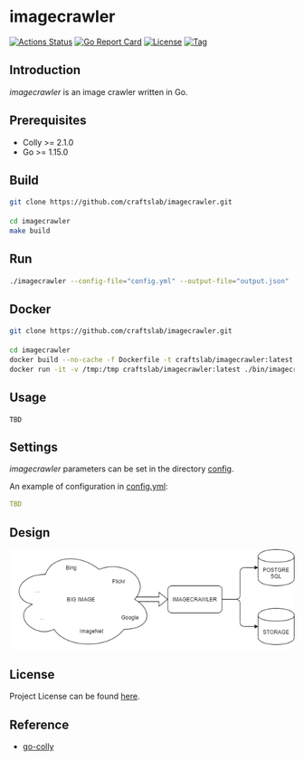 # imagecrawler

[![Actions Status](https://github.com/craftslab/imagecrawler/workflows/CI/badge.svg?branch=master&event=push)](https://github.com/craftslab/imagecrawler/actions?query=workflow%3ACI)
[![Go Report Card](https://goreportcard.com/badge/github.com/craftslab/imagecrawler)](https://goreportcard.com/report/github.com/craftslab/imagecrawler)
[![License](https://img.shields.io/github/license/craftslab/imagecrawler.svg?color=brightgreen)](https://github.com/craftslab/imagecrawler/blob/master/LICENSE)
[![Tag](https://img.shields.io/github/tag/craftslab/imagecrawler.svg?color=brightgreen)](https://github.com/craftslab/imagecrawler/tags)



## Introduction

*imagecrawler* is an image crawler written in Go.



## Prerequisites

- Colly >= 2.1.0
- Go >= 1.15.0



## Build

```bash
git clone https://github.com/craftslab/imagecrawler.git

cd imagecrawler
make build
```



## Run

```bash
./imagecrawler --config-file="config.yml" --output-file="output.json"
```



## Docker

```bash
git clone https://github.com/craftslab/imagecrawler.git

cd imagecrawler
docker build --no-cache -f Dockerfile -t craftslab/imagecrawler:latest .
docker run -it -v /tmp:/tmp craftslab/imagecrawler:latest ./bin/imagecrawler --config-file="./etc/config.yml" --output-file="/tmp/output.json"
```



## Usage

```
TBD
```



## Settings

*imagecrawler* parameters can be set in the directory [config](https://github.com/craftslab/imagecrawler/blob/master/config).

An example of configuration in [config.yml](https://github.com/craftslab/imagecrawler/blob/master/config/config.yml):

```yaml
TBD
```



## Design

![design](design.png)



## License

Project License can be found [here](LICENSE).



## Reference

- [go-colly](http://go-colly.org/)
